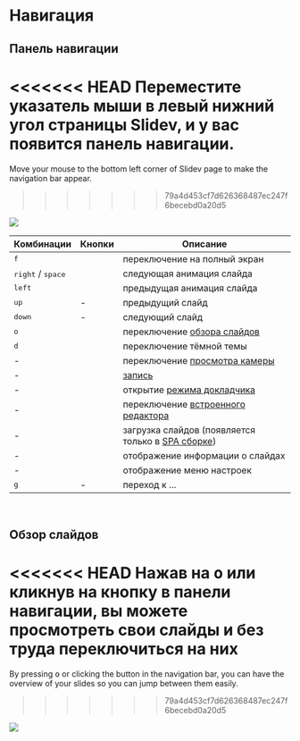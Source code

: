 # Навигация

## Панель навигации

<<<<<<< HEAD
Переместите указатель мыши в левый нижний угол страницы Slidev, и у вас появится панель навигации.
=======
Move your mouse to the bottom left corner of Slidev page to make the navigation bar appear.
>>>>>>> 79a4d453cf7d626368487ec247f6becebd0a20d5

![](/screenshots/navbar.png)

| Комбинации | Кнопки | Описание |
| --- | --- | --- |
| <kbd>f</kbd> | <carbon-maximize class="inline-icon-btn"/> <carbon-minimize class="inline-icon-btn"/> | переключение на полный экран |
| <kbd>right</kbd> / <kbd>space</kbd> | <carbon-arrow-right class="inline-icon-btn"/> | следующая анимация слайда |
| <kbd>left</kbd> | <carbon-arrow-left class="inline-icon-btn"/> | предыдущая анимация слайда |
| <kbd>up</kbd> | - |  предыдущий слайд |
| <kbd>down</kbd> | - | следующий слайд |
| <kbd>o</kbd> | <carbon-apps class="inline-icon-btn"/> | переключение [обзора слайдов](#slides-overview) |
| <kbd>d</kbd> | <carbon-sun class="inline-icon-btn"/> <carbon-moon class="inline-icon-btn"/> | переключение тёмной темы |
| - | <carbon-user-avatar class="inline-icon-btn"/> | переключение [просмотра камеры](/guide/recording#camera-view) |
| - | <carbon-video class="inline-icon-btn"/> | [запись](/guide/recording#camera-view) |
| - | <carbon-user-speaker class="inline-icon-btn"/> | открытие [режима докладчика](/guide/presenter-mode) |
| - | <carbon-edit class="inline-icon-btn"/> | переключение [встроенного редактора](/guide/editors#integrated-editor) |
| - | <carbon-download class="inline-icon-btn"/> | загрузка слайдов (появляется только в [SPA сборке](/guide/exporting#single-page-application-spa)) |
| - | <carbon-information class="inline-icon-btn"/> | отображение информации о слайдах |
| - | <carbon-settings-adjust class="inline-icon-btn"/> | отображение меню настроек |
| <kbd>g</kbd> | - | переход к ... |

<br>

## Обзор слайдов

<<<<<<< HEAD
Нажав на <kbd>o</kbd> или кликнув на кнопку <carbon-apps class="inline-icon-btn" /> в панели навигации, вы можете просмотреть свои слайды и без труда переключиться на них
=======
By pressing <kbd>o</kbd> or clicking the <carbon-apps class="inline-icon-btn"/> button in the navigation bar, you can have the overview of your slides so you can jump between them easily.
>>>>>>> 79a4d453cf7d626368487ec247f6becebd0a20d5

![](/screenshots/slides-overview.png)
